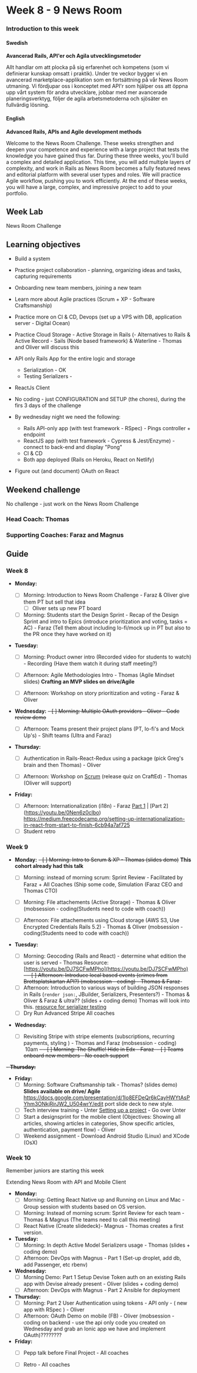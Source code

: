 # Week 8 - 9 News Room
### Introduction to this week

#### Swedish
**Avancerad Rails, API'er och Agila utvecklingsmetoder**

Allt handlar om att plocka på sig erfarenhet och kompetens (som vi definierar kunskap omsatt i praktik). Under tre veckor bygger vi en avancerad marketplace-applikation som en fortsättning på vår News Room utmaning. Vi fördjupar oss i konceptet med API'r som hjälper oss att öppna upp vårt system för andra utvecklare, jobbar med mer avancerade planeringsverktyg, följer de agila arbetsmetoderna och sjösäter en fullvärdig lösning.

#### English
**Advanced Rails, APIs and Agile development methods**

Welcome to the News Room Challenge. These weeks strengthen and deepen your competence and experience with a large project that tests the knowledge you have gained thus far. During these three weeks, you'll build a complex and detailed application. This time, you will add multiple layers of complexity, and work in Rails as News Room becomes a fully featured news and editorial platform with several user types and roles. We will practice Agile workflow, pushing you to work efficiently. At the end of these weeks, you will have a large, complex, and impressive project to add to your portfolio.

## Week Lab
News Room Challenge

## Learning objectives

- Build a system
- Practice project collaboration - planning, organizing ideas and tasks, capturing requirements 
- Onboarding new team members, joining a new team
- Learn more about Agile practices (Scrum + XP - Software Craftsmanship)
- Practice more on CI & CD, Devops (set up a VPS with DB, application server - Digital Ocean)
- Practice Cloud Storage - Active Storage in Rails
(- Alternatives to Rails & Active Record - Sails (Node based framework) & Waterline - Thomas and Oliver will discuss this

- API only Rails App for the entire logic and storage
  - Serialization - OK
  - Testing Serializers - 
- ReactJs Client
- No coding - just CONFIGURATION and SETUP (the chores), during the firs 3 days of the challenge
- By wednesday night we need the following:
  - Rails API-only app (with test framework - RSpec) - Pings controller + endpoint
  - ReactJS app (with test framework - Cypress & Jest/Enzyme) - connect to back-end and display "Pong"
  - CI & CD
  - Both app deployed (Rails on Heroku, React on Netlify) 
- Figure out (and document) OAuth on React


## Weekend challenge

No challenge - just work on the News Room Challenge

### Head Coach: Thomas
### Supporting Coaches: Faraz and Magnus


## Guide

### Week 8
- **Monday:**
  - [ ] Morning: Introduction to News Room Challenge - Faraz & Oliver give them PT but sell that idea
    - [ ] Oliver sets up new PT board
  - [ ] Morning: Students start the Design Sprint - Recap of the Design Sprint and intro to Epics (introduce prioritization and voting, tasks = AC) - Faraz (Tell them about including lo-fi/mock up in PT but also to the PR once they have worked on it)

- **Tuesday:**
  - [ ] Morning: Product owner intro (Recorded video for students to watch) - Recording (Have them watch it during staff meeting?)
  - [ ] Afternoon: Agile Methodologies Intro - Thomas (Agile Mindset slides) **Crafting an MVP slides on drive/Agile**
  - [ ] Afternoon: Workshop on story prioritization and voting - Faraz & Oliver


- **Wednesday:**
  ~~- [ ] Morning: Multiple OAuth providers - Oliver - Code review demo~~
  
  - [ ] Afternoon: Teams present their project plans (PT, lo-fi's and Mock Up's) - Shift teams (Ultra and Faraz)
  
- **Thursday:**
   - [ ] Authentication in Rails-React-Redux using a package (pick Greg's brain and then Thomas) - Oliver
   - [ ] Afternoon: Workshop on [Scrum](http://www.scrumguides.org/) (release quiz on CraftEd) - Thomas (Oliver will support)


- **Friday:**
   - [ ] Afternoon: Internationalization (i18n) - Faraz [Part 1](https://youtu.be/eBwjN5drg-Q) | [Part 2]     (https://youtu.be/0Nen6z0cIbo) https://medium.freecodecamp.org/setting-up-internationalization-in-react-from-start-to-finish-6cb94a7af725
  - [ ] Student retro

### Week 9
- **Monday:**
  ~~- [ ] Morning: Intro to Scrum & XP - Thomas (slides demo)~~ **This cohort already had this talk**
   - [ ] Morning: instead of morning scrum: Sprint Review - Facilitated by Faraz + All Coaches (Ship some code, Simulation (Faraz CEO and Thomas CTO)
   - [ ] Morning: File attachements (Active Storage) - Thomas & Oliver (mobsession - coding(Students need to code with coach))
   - [ ] Afternoon: File attachements using Cloud storage (AWS S3, Use Encrypted Credentials Rails 5.2) - Thomas & Oliver (mobsession - coding(Students need to code with coach))


- **Tuesday:**
 
   - [ ] Morning: Geocoding (Rails and React) - determine what edition the user is served - Thomas Resource: [https://youtu.be/DJ7SCFwMPho](https://youtu.be/DJ7SCFwMPho)
 ~~- - [ ] Afternoon: Introduce local based events (crimes from Brottsplatskartan API?) (mobsession - coding) - Thomas & Faraz~~-
  - [ ] Afternoon: Introduction to various ways of building JSON responses in Rails (`render json:`, JBuilder, Serializers, Presenters?) - Thomas & Oliver & Faraz & ultra?? (slides + coding demo) Thomas will look into this. 
  [resource for serializer testing](https://github.com/CraftAcademy/we_meet/tree/development/spec/serializers)
  - [ ] Dry Run Advanced Stripe All coaches 

- **Wednesday:**
  - [ ] Revisiting Stripe with stripe elements (subscriptions, recurring payments, styling ) - Thomas and Faraz (mobsession - coding)  10am
 ~~- - [ ] Morning: The Shuffle! Hide in Edx - Faraz
  - [ ] Teams onboard new members - No coach support~~

~~- **Thursday:**~~

- **Friday:**
  - [ ] Morning: Software Craftsmanship talk - Thomas? (slides demo) **Slides available on drive/ Agile**
  https://docs.google.com/presentation/d/1lo8EFDeQr6kCayHWYtAsPYhm3ONkjRirJW2_U504wrY/edit port slide deck to new style. 
  - [ ] Tech interview training - Unter [Setting up a project](../miscellaneous/assessments/assessment_6.md) - Go over Unter 
  - [ ] Start a designsprint for the mobile client (Objectives: Showing all articles, showing articles in categories, Show specific articles, authentication, payment flow) - Oliver 
  - [ ] Weekend assignment - Download Android Studio (Linux) and XCode (OsX)

### Week 10

Remember juniors are starting this week

Extending News Room with API and Mobile Client

- **Monday:**
  - [ ] Morning: Getting React Native up and Running on Linux and Mac - Group session with students based on OS version.
  - [ ] Morning: Instead of morning scrum: Sprint Review for each team - Thomas & Magnus (The teams need to call this meeting)
  - [ ] React Native (Create slidedeck)- Magnus - Thomas creates a first version. 
    
- **Tuesday:**
  - [ ] Morning: In depth Active Model Serializers usage - Thomas (slides + coding demo)
  - [ ] Afternoon: DevOps with Magnus - Part 1 (Set-up droplet, add db, add Passenger, etc rbenv)
  
- **Wednesday:**
   - [ ] Morning Demo: Part 1 Setup Devise Token auth on an existing Rails app with Devise already present - Oliver (slides + coding demo)
   - [ ] Afternoon: DevOps with Magnus - Part 2 Ansible for deployment
  
- **Thursday:**
  - [ ] Morning: Part 2 User Authentication using tokens - API only - ( new app with RSpec )   - Oliver 
  - [ ] Afternoon: OAuth Demo on mobile (FB) - Oliver (mobsession - coding on backend - use the api only code you created on Wednesday and grab an Ionic app we have and implement OAuth)????????

- **Friday:**
  - [ ] Pepp talk before Final Project - All coaches
  - [ ] Retro - All coaches


